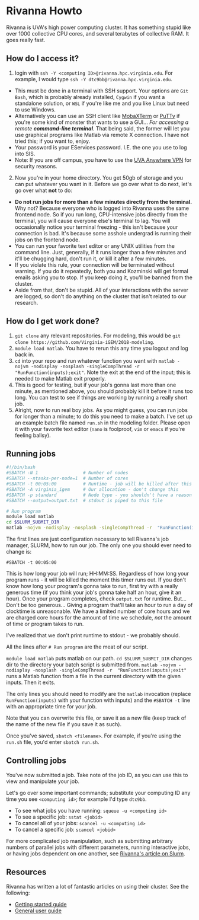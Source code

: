 # Rivanna Howto

Rivanna is UVA's high power computing cluster. It has something stupid like over 1000 collective CPU cores, and several terabytes of collective RAM. It goes really fast.

## How do I access it?

1. login with `ssh -Y <computing ID>@rivanna.hpc.virginia.edu`. For example, I would type `ssh -Y dtc9bb@rivanna.hpc.virginia.edu`.
  - This must be done in a terminal with SSH support. Your options are `Git Bash`, which is probably already installed, `Cygwin` if you want a standalone solution, or `WSL` if you're like me and you like Linux but need to use Windows.
  - Alternatively you can use an SSH client like [MobaXTerm](https://mobaxterm.mobatek.net/) or [PuTTy](https://www.putty.org/) if you're some kind of monster that wants to use a GUI... _For accessing a remote **command-line terminal**_. That being said, the former will let you use graphical programs like Matlab via remote X connection. I have not tried this; if you want to, enjoy.
  - Your password is your EServices password. I.E. the one you use to log into SIS.
  - Note: If you are off campus, you have to use the [UVA Anywhere VPN](http://its.virginia.edu/vpn/) for security reasons.
2. Now you're in your home directory. You get 50gb of storage and you can put whatever you want in it. Before we go over what to do next, let's go over what **not** to do:
  - **Do not run jobs for more than a few minutes directly from the terminal.** Why not? Because everyone who is logged into Rivanna uses the same frontend node. So if you run long, CPU-intensive jobs directly from the terminal, you will cause everyone else's terminal to lag. You will occasionally notice your terminal freezing - this isn't because your connection is bad. It's because some asshole undergrad is running their jobs on the frontend node.
  - You can run your favorite text editor or any UNIX utilities from the command line. Just, generally, if it runs longer than a few minutes and it'll be chugging hard, don't run it, or kill it after a few minutes.
  - If you violate this rule, your connection will be terminated without warning. If you do it repeatedly, both you and Kozminski will get formal emails asking you to stop. If you keep doing it, you'll be banned from the cluster.
  - Aside from that, don't be stupid. All of your interactions with the server are logged, so don't do anything on the cluster that isn't related to our research.
  
## How do I get work done?

1. `git clone` any relevant repositories. For modeling, this would be `git clone https://github.com/Virginia-iGEM/2018-modeling`.
2. `module load matlab`. You have to rerun this any time you logout and log back in.
3. `cd` into your repo and run whatever function you want with `matlab -nojvm -nodisplay -nosplash -singleCompThread -r "RunFunction(inputs);exit"`. Note the exit at the end of the input; this is needed to make Matlab exit properly.
4. This is good for testing, but if your job's gonna last more than one minute, as mentioned above, you should probably kill it before it runs too long. You can test to see if things are working by running a really short job.
5. Alright, now to run real boy jobs. As you might guess, you can run jobs for longer than a minute; to do this you need to make a batch. I've set up an example batch file named `run.sh` in the modeling folder. Please open it with your favorite text editor (`nano` is foolproof, `vim` or `emacs` if you're feeling ballsy).

## Running jobs

``` bash
#!/bin/bash
#SBATCH -N 1                 # Number of nodes
#SBATCH --ntasks-per-node=1  # Number of cores
#SBATCH -t 00:05:00          # Runtime - job will be killed after this
#SBATCH -A virginia_igem     # Our allocation - don't change this
#SBATCH -p standard          # Node type - you shouldn't have a reason to change
#SBATCH --output=output.txt  # stdout is piped to this file

# Run program
module load matlab
cd $SLURM_SUBMIT_DIR
matlab -nojvm -nodisplay -nosplash -singleCompThread -r  "RunFunction(inputs);exit"
```

The first lines are just configuration necessary to tell Rivanna's job manager, SLURM, how to run our job. The only one you should ever need to change is:

`#SBATCH -t 00:05:00`

This is how long your job will run; HH:MM:SS. Regardless of how long your program runs - it will be killed the moment this timer runs out. If you don't know how long your program's gonna take to run, first try with a really generous time (if you think your job's gonna take half an hour, give it an hour). Once your program completes, check `output.txt` for runtime. But... Don't be too generous... Giving a program that'll take an hour to run a day of clocktime is unreasonable. We have a limited number of core hours and we are charged core hours for the amount of time we schedule, _not_ the amount of time or program takes to run.

I've realized that we don't print runtime to stdout - we probably should.

All the lines after `# Run program` are the meat of our script.

`module load matlab` puts matlab on our path.
`cd $SLURM_SUBMIT_DIR` changes dir to the directory your batch script is submitted from.
`matlab -nojvm -nodisplay -nosplash -singleCompThread -r  "RunFunction(inputs);exit"` runs a Matlab function from a file in the current directory with the given inputs. Then it exits.

The only lines you should need to modify are the `matlab` invocation (replace `RunFunction(inputs)` with your function with inputs) and the `#SBATCH -t` line with an appropriate time for your job.

Note that you can overwrite this file, or save it as a new file (keep track of the name of the new file if you save it as such).

Once you've saved, `sbatch <filename>`. For example, if you're using the `run.sh` file, you'd enter `sbatch run.sh`.

## Controlling jobs

You've now submitted a job. Take note of the job ID, as you can use this to view and manipulate your job.

Let's go over some important commands; substitute your computing ID any time you see `<computing id>`; for example I'd type `dtc9bb`.
- To see what jobs you have running: `squeue -u <computing id>`
- To see a specific job: `sstat <jobid>`
- To cancel all of your jobs: `scancel -u <computing id>`
- To cancel a specific job: `scancel <jobid>`

For more complicated job manipulation, such as submitting arbitrary numbers of parallel jobs with different parameters, running interactive jobs, or having jobs dependent on one another, see [Rivanna's article on Slurm](https://arcs.virginia.edu/slurm).

## Resources

Rivanna has written a lot of fantastic articles on using their cluster. See the following:
- [Getting started guide](https://arcs.virginia.edu/user-guide)
- [General user guide](https://arcs.virginia.edu/user-guide)
